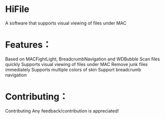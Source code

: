 # HiFile
A software that supports visual viewing of files under MAC

Features：
=======
Based on MACFightLight, BreadcrumbNavigation and WDBubble
Scan files quickly
Supports visual viewing of files under MAC
Remove junk files immediately
Supports multiple colors of skin
Support breadcrumb navigation

Contributing：
=======
Contributing
Any feedback/contribution is appreciated!
